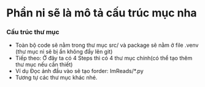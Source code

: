 # Phần ni sẽ là mô tả cấu trúc mục nha

### Cấu trúc thư mục

-   Toàn bộ code sẽ nằm trong thư mục src/ và package sẽ nằm ở file .venv (thư mục ni sẽ bị ẩn không đẩy lên git)
-   Tiếp theo: Ở đây ta có 4 Steps thì có 4 thư mục chính(có thể tạo thêm thư mục nếu cần thiết)
-   Ví dụ Đọc ảnh đầu vào sẽ tạo forder: ImReads/\*.py
-   Tương tự các thư mục khác nhé.
